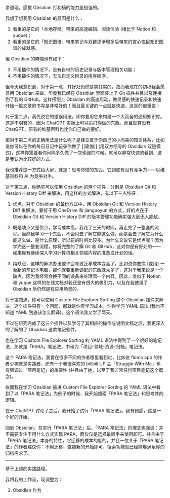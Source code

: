 讲道理，感觉 Obsidian 打初稿的能力是很强的。

我想了想我用 Obsidian 的原因是什么：

1. 看重的是它的「本地存储」带来的高速编辑、阅读体验 (相比于 Notion 和 yuque)；
2. 看重的是它的「知识图谱」带来笔记与双链逐渐增多后带来的赏心悦目知识图谱的成就感。

但 Obsidian 的弊端也有如下：

3. 不用插件的情况下，没有自带的历史记录与版本管理相关功能；
4. 不用插件的情况下，无法自定义目录的排序顺序。

但今天我意识到，对于第一点，其好处仍然是实打实的，故而我现在的初稿我会愿意用 Obsidian 来做，毕竟我已经在 Obsidian 里面装上了 Git 插件并且以及连接到了我的 GitHub。这样搭配上 Obsidian 的高速启动，做灵感的快速记录和快速开始一篇文章的书写是非常好的！而且最关键的一点就是快速，这真的很重要！

对于第二点，我先说它的错误用法，即你要用它来构建一个大而全的通用知识库。这是不明智的，因为 ChatGPT 实际上可以吊打你做的东西，而且就算没有 ChatGPT，原有的维基百科也比你自己做的要好。

那对于第二点的正确用法是什么呢？是建立属于你自己的小而美的知识体系，比如说你可以在你的每日日记中记录你做了 [[瑜伽]] (用双方括号的 Obsidian 双链模式)，这样你需要看你间隔多久做了一次瑜伽的时候，就可以非常快速的看到，这是我认为比较好的方式。

我也推荐这一方式给大家，就是：思考你做的东西，它到底有没有竞争力——以维基百科和 AI 为竞争对手。

对于第三点，你确实可以使用 Obsidian 的两个插件，分别是 Obsidian Git 和 Version History Diff 来解决，用这样的方式解决，有以下三点特征：

1. 优点，对于 Obsidian 的备份方式中，用 Obsidian Git 和 Version History Diff 来解决，要好于用 OneDrive 和 jianguoyun 的方式，好的点在于 Obsidian Git 和 Version History Diff 的版本管理功能确实强大到无人能敌。
   
2. 既是缺点又是优点，学习成本高，我花了三天的时间，再走完了一整套的流程。当然我学习一个东西，不会只去了解它能这么做，而是会去了解它为什么能这么做、是什么原理，所以花的时间比较多。为什么又说它是优点呢？因为学完这一整套流程，你将完整的了解 Git 和 GitHub，这对你是有好处的——如果你有继续深入学习计算机相关领域内容的准备或计划的话。
   
3. 纯缺点，这样的解决办法或许会导致迁移成本变高了，比如说你要换 (或用) 一台新的笔记本电脑，那你就要重新调配的东西就太多了，这对于我来说是一个缺点，因为我经常会换不同的设备来处理同一个内容。因此，类似于 Notion 和 yuque 这样的在线文档对我还是有很大的吸引力，以及在我使用了 Obsidian 后仍然是有应用场景的。

对于第四点，你可以使用 Custom File Explorer Sorting 这个 Obsidian 插件来解决，这个插件只有一个问题，那就是你有学习成本，你得学习 YAML 语法 (我也不知道 YAML 到底该怎么翻译)，这个语法我又学了两天。

不过在研究完成了这三个插件以及学习了其相应的操作与说明文档之后，我更深入的了解的了 Obsidian 这款笔记软件。

也在学习 Custom File Explorer Sorting 的 YAML 语法中得到了一个很好的笔记法，那就是「PARA」笔记法，中译为「项目-领域-资源-归档」笔记法。

这个 PARA 笔记法，我曾在很多不同的作者哪里看到过，比如说 flomo app 的作者少楠就是实践者，还有一个我很喜欢的 bilibili UP 主「Struggle With Me」也有强调过「项目笔记」的重要性 (并且由于她，以至于我非常任何项目笔记这个概念)。

故而我在学习 Obsidian 插进 Custom File Explorer Sorting 的 YAML 语法中看到了以「PARA 笔记法」为例子的时候，我开始搜索「PARA 笔记法」和思考其的逻辑。

在于 ChatGPT 讨论了之后，我开始了试行「PARA 笔记法」。我有预感，这是一个好的开始。

回到 Obsidian，在实行「PARA 笔记法」后。「PARA 笔记法」的理念也强调：并不需要专注于用什么方式实现 PARA，而仅仅是选择最顺手来使用即可。并且由于「PARA 笔记法」本身的特性，它迁移的成本的低的，并且一位关于「PARA 笔记法」的作者建议你：不用迁移，直接新的开始即可，搜索功能就已经能够满足你的归档需求了。

---

基于上述的实践路径。

我将我的工作流，现调整为：

1. Obsidian 作为